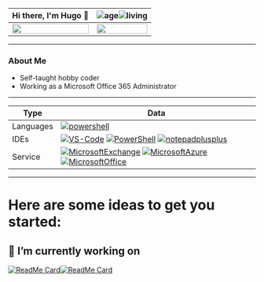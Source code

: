 Hi there, I'm Hugo 👋 | ![age](https://img.shields.io/badge/age-28-blue?style=for-the-badge)![living](https://img.shields.io/badge/living-Lisbon-blue?style=for-the-badge) 
 ---|---
<img align="left" width="100%" src="https://github-readme-stats.vercel.app/api/top-langs/?username=llzektorll&theme=gotham&&include_repo=OB_Templates"> | <img align="right" width="100%" src="https://github-readme-stats.vercel.app/api?username=llzektorll&show_icons=true&theme=gotham">

 ---
 
### About Me
- Self-taught hobby coder
- Working as a Microsoft Office 365 Administrator 
 
 ---
 
 Type                 | Data   
 -------------------------|------ 
 Languages          | [![powershell](https://img.shields.io/badge/-PowerShell-007ACC?style=for-the-badge&logo=powershell&logoColor=white)](#) 
 IDEs | [![VS-Code](https://img.shields.io/badge/-VS--code-007ACC?style=for-the-badge&logo=visualstudiocode&logoColor=white)](#) [![PowerShell](https://img.shields.io/badge/-PowerShell--ISE-007ACC?style=for-the-badge&logo=powershell&logoColor=white)](#) [![notepadplusplus](https://img.shields.io/badge/-Notepad++-007ACC?style=for-the-badge&logo=notepadplusplus&logoColor=white)](#) 
 Service | [![MicrosoftExchange](https://img.shields.io/badge/-Exchange-007ACC?style=for-the-badge&logo=MicrosoftExchange&logoColor=white)](#) [![MicrosoftAzure](https://img.shields.io/badge/-Azure%20AD-007ACC?style=for-the-badge&logo=MicrosoftAzure&logoColor=white)](#) [![MicrosoftOffice](https://img.shields.io/badge/-Office%20365-007ACC?style=for-the-badge&logo=MicrosoftOffice&logoColor=white)](#) 
  
 ---- 
   
 
 
 # Here are some ideas to get you started:
 ## 🔭 I’m currently working on 
 [![ReadMe Card](https://github-readme-stats.vercel.app/api/pin/?username=llZektorll&repo=OB_Template&theme=gotham)](https://github.com/llZektorll/OB_Template)[![ReadMe Card](https://github-readme-stats.vercel.app/api/pin/?username=llZektorll&repo=Office365-PowerShell&theme=gotham)](https://github.com/llZektorll/Office365-PowerShell)

<!--
**llZektorll/llZektorll** is a ✨ _special_ ✨ repository because its `README.md` (this file) appears on your GitHub profile.

Here are some ideas to get you started:

- 🔭 I’m currently working on ...
- 🌱 I’m currently learning ...
- 👯 I’m looking to collaborate on ...
- 🤔 I’m looking for help with ...
- 💬 Ask me about ...
- 📫 How to reach me: ...
- 😄 Pronouns: ...
- ⚡ Fun fact: ...
-->
